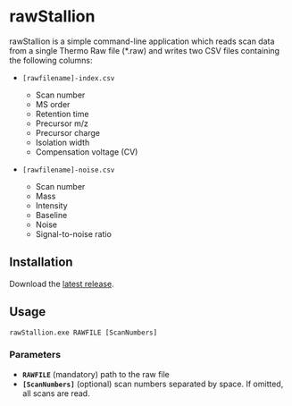 # rawStallion

rawStallion is a simple command-line application which reads scan data from a single Thermo Raw file (\*.raw) and writes two CSV files containing the following columns:

- `[rawfilename]-index.csv`
  - Scan number
  - MS order
  - Retention time
  - Precursor m/z
  - Precursor charge
  - Isolation width
  - Compensation voltage (CV)

- `[rawfilename]-noise.csv`
  - Scan number
  - Mass
  - Intensity
  - Baseline
  - Noise
  - Signal-to-noise ratio

## Installation

Download the [latest release](https://github.com/fstanek/rawStallion/releases/latest/download/rawStallion.exe).

## Usage

`rawStallion.exe RAWFILE [ScanNumbers]`

### Parameters
- **`RAWFILE`** (mandatory) path to the raw file
- **`[ScanNumbers]`** (optional) scan numbers separated by space. If omitted, all scans are read.
